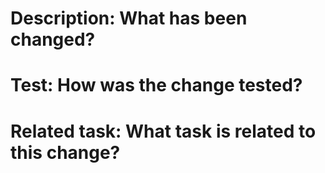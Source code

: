 # Description: What has been changed?


# Test: How was the change tested?


# Related task: What task is related to this change?

